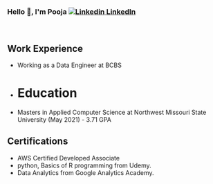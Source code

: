 ### Hello 👋, I'm Pooja [![Linkedin](https://i.stack.imgur.com/gVE0j.png) LinkedIn](https://www.linkedin.com/in/pooja-gundu-0ba459224/)
&nbsp;

## Work Experience
- Working as a Data Engineer at BCBS
- # Education
- Masters in Applied Computer Science at Northwest Missouri State University (May 2021) - 3.71 GPA

## Certifications
- AWS Certified Developed Associate 
- python, Basics of R programming from Udemy.
- Data Analytics from Google Analytics Academy.

